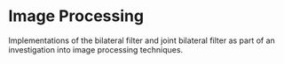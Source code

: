 # Image Processing

Implementations of the bilateral filter and joint bilateral filter as part of an investigation into image processing techniques. 